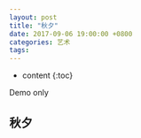 ```yaml
---
layout: post
title: "秋夕"
date: 2017-09-06 19:00:00 +0800 
categories: 艺术
tags: 
---
```

* content
{:toc}

Demo only

<!-- more -->

## 秋夕

<div>
<audio src='https://res.wx.qq.com/voice/getvoice?mediaid=MjM5NjU5NDkzMl8yNjUxODI5OTk3' autoplay='autoplay' contorls='controls' ></audio>
</div>